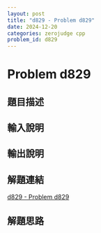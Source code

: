 ```yaml
---
layout: post
title: "d829 - Problem d829"
date: 2024-12-20
categories: zerojudge cpp
problem_id: d829
---
```


# Problem d829

## 題目描述



## 輸入說明



## 輸出說明



## 解題連結

[d829 - Problem d829](https://zerojudge.tw/ShowProblem?problemid=d829)

## 解題思路

